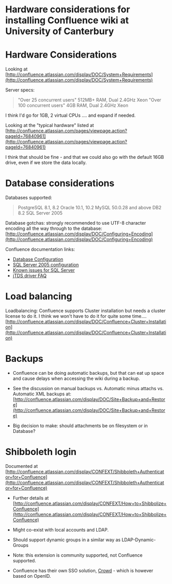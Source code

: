 # Hardware considerations for installing Confluence wiki at University of Canterbury

# Hardware Considerations

Looking at [http://confluence.atlassian.com/display/DOC/System+Requirements](http://confluence.atlassian.com/display/DOC/System+Requirements)

Server specs:

>   "Over 25 concurrent users" 512MB+ RAM, Dual 2.4GHz Xeon
>   "Over 100 concurrent users" 4GB RAM, Dual 2.4GHz Xeon

I think I'd go for 1GB, 2 virtual CPUs .... and expand if needed.

Looking at the "typical hardware" listed at [http://confluence.atlassian.com/pages/viewpage.action?pageId=76840961](http://confluence.atlassian.com/pages/viewpage.action?pageId=76840961)

I think that should be fine - and that we could also go with the default 16GB drive, even if we store the data locally.

# Database considerations

Databases supported:

>   PostgreSQL 8.1, 8.2
>   Oracle 10.1, 10.2
>   MySQL 50.0.28 and above
>   DB2 8.2
>   SQL Server 2005

Database gotchas: strongly recommended to use UTF-8 character encoding all the way through to the database: [http://confluence.atlassian.com/display/DOC/Configuring+Encoding](http://confluence.atlassian.com/display/DOC/Configuring+Encoding)

Confluence documentation links:

- [Database Configuration](http://confluence.atlassian.com/display/DOC/Database+Configuration)
- [SQL Server 2005 configuration](http://confluence.atlassian.com/display/DOC/Database+Setup+for+SQL+Server)
- [Known issues for SQL Server](http://confluence.atlassian.com/display/DOC/Known+Issues+For+SQL+Server)
- [jTDS driver FAQ](http://jtds.sourceforge.net/faq.html)

# Load balancing

Loadbalancing: Confluence supports Cluster installation but needs a cluster license to do it.  I think we won't have to do it for quite some time....
[http://confluence.atlassian.com/display/DOC/Confluence+Cluster+Installation](http://confluence.atlassian.com/display/DOC/Confluence+Cluster+Installation)

# Backups

- Confluence can be doing automatic backups, but that can eat up space and cause delays when accessing the wiki during a backup.

- See the discussion on manual backups vs. Automatic minus attachs vs. Automatic XML backups at: [http://confluence.atlassian.com/display/DOC/Site+Backup+and+Restore](http://confluence.atlassian.com/display/DOC/Site+Backup+and+Restore)

- Big decision to make: should attachments be on filesystem or in Database?

# Shibboleth login

Documented at [http://confluence.atlassian.com/display/CONFEXT/Shibboleth+Authenticator+for+Confluence](http://confluence.atlassian.com/display/CONFEXT/Shibboleth+Authenticator+for+Confluence)

- Further details at [http://confluence.atlassian.com/display/CONFEXT/How+to+Shibbolize+Confluence](http://confluence.atlassian.com/display/CONFEXT/How+to+Shibbolize+Confluence)
- Might co-exist with local accounts and LDAP.
- Should support dynamic groups in a similar way as LDAP-Dynamic-Groups

- Note: this extension is community supported, not Confluence supported.
- Confluence has their own SSO solution, [Crowd](http://www.atlassian.com/software/crowd/) - which is however based on OpenID.
